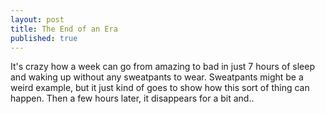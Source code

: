 ```yaml
---
layout: post
title: The End of an Era
published: true
---
```

It's crazy how a week can go from amazing to bad in just 7 hours of sleep and waking up without any sweatpants to wear. Sweatpants might be a weird example, but it just kind of goes to show how this sort of thing can happen. Then a few hours later, it disappears for a bit and..
